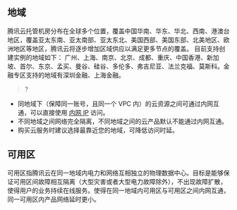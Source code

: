 ## 地域
腾讯云托管机房分布在全球多个位置，覆盖中国华南、华东、华北、西南、港澳台地区，覆盖亚太东南、亚太南部、亚太东北、美国西部、美国东部、北美地区、欧洲地区等地区，腾讯云将逐步增加区域供应以满足更多节点的覆盖。
目前支持创建实例的地域如下：
广州、上海、南京、北京、成都、重庆、中国香港、新加坡、首尔、东京、孟买、曼谷、硅谷、多伦多、弗吉尼亚、法兰克福、莫斯科。金融专区支持的地域有深圳金融、上海金融。

>?
- 同地域下（保障同一账号，且同一个 VPC 内）的云资源之间可通过内网互通，可以直接使用 [内网 IP](https://cloud.tencent.com/document/product/213/5225) 访问。
- 不同地域之间网络完全隔离，不同地域之间的云产品默认不能通过内网互通。
- 购买云服务时建议选择最靠近您的地域，可降低访问时延。

## 可用区
可用区指腾讯云在同一地域内电力和网络互相独立的物理数据中心。目标是能够保证可用区间故障相互隔离（大型灾害或者大型电力故障除外），不出现故障扩散，使得用户的业务持续在线服务。使得在同一地域内可用区与可用区之间内网互通，同一可用区内产品网络延时更小。
